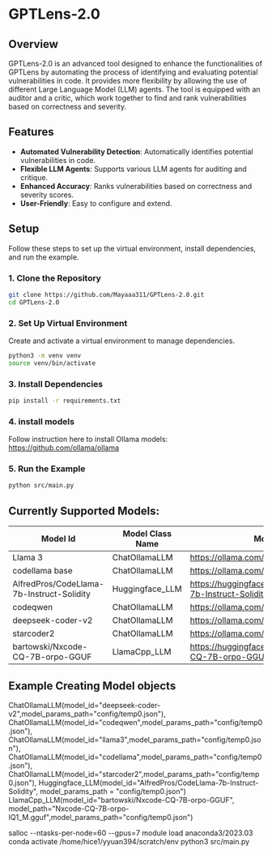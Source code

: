 # GPTLens-2.0

## Overview

GPTLens-2.0 is an advanced tool designed to enhance the functionalities of GPTLens by automating the process of identifying and evaluating potential vulnerabilities in code. It provides more flexibility by allowing the use of different Large Language Model (LLM) agents. The tool is equipped with an auditor and a critic, which work together to find and rank vulnerabilities based on correctness and severity.

## Features

- **Automated Vulnerability Detection**: Automatically identifies potential vulnerabilities in code.
- **Flexible LLM Agents**: Supports various LLM agents for auditing and critique.
- **Enhanced Accuracy**: Ranks vulnerabilities based on correctness and severity scores.
- **User-Friendly**: Easy to configure and extend.

## Setup

Follow these steps to set up the virtual environment, install dependencies, and run the example.

### 1. Clone the Repository

```sh
git clone https://github.com/Mayaaa311/GPTLens-2.0.git
cd GPTLens-2.0
```
### 2. Set Up Virtual Environment
Create and activate a virtual environment to manage dependencies.

```sh
python3 -m venv venv
source venv/bin/activate
```

### 3. Install Dependencies

```sh
pip install -r requirements.txt
```

### 4. install models 

Follow instruction here to install Ollama models: https://github.com/ollama/ollama 

### 5. Run the Example

```sh
python src/main.py
```


## Currently Supported Models: 

| Model Id                                | Model Class Name | Model source                                                     | model size |
|-------------------------------------------|------------------|------------------------------------------------------------------|------------|
| Llama 3                                   | ChatOllamaLLM    | https://ollama.com/library/llama3                                | 8B         |
| codellama base                            | ChatOllamaLLM    | https://ollama.com/library/codellama                             | 7B         |
| AlfredPros/CodeLlama-7b-Instruct-Solidity | Huggingface_LLM  | https://huggingface.co/AlfredPros/CodeLlama-7b-Instruct-Solidity | 7B         |
| codeqwen                                  | ChatOllamaLLM    | https://ollama.com/library/codeqwen                              | 7B         |
| deepseek-coder-v2                         | ChatOllamaLLM    | https://ollama.com/library/deepseek-coder-v2                     | 16B        |
| starcoder2                                | ChatOllamaLLM    | https://ollama.com/library/starcoder2:7b                         | 15B        |
| bartowski/Nxcode-CQ-7B-orpo-GGUF          | LlamaCpp_LLM     | https://huggingface.co/bartowski/Nxcode-CQ-7B-orpo-GGUF          | 7b         |


## Example Creating Model objects

ChatOllamaLLM(model_id="deepseek-coder-v2",model_params_path="config/temp0.json"),
ChatOllamaLLM(model_id="codeqwen",model_params_path="config/temp0.json"),
ChatOllamaLLM(model_id="llama3",model_params_path="config/temp0.json"),
ChatOllamaLLM(model_id="codellama",model_params_path="config/temp0.json"),
ChatOllamaLLM(model_id="starcoder2",model_params_path="config/temp0.json"),
Huggingface_LLM(model_id="AlfredPros/CodeLlama-7b-Instruct-Solidity", model_params_path = "config/temp0.json")
LlamaCpp_LLM(model_id="bartowski/Nxcode-CQ-7B-orpo-GGUF", model_path="Nxcode-CQ-7B-orpo-IQ1_M.gguf",model_params_path="config/temp0.json")

salloc --ntasks-per-node=60 --gpus=7
module load anaconda3/2023.03
conda activate /home/hice1/yyuan394/scratch/env
python3 src/main.py